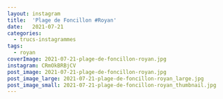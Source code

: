 ```yaml
---
layout: instagram
title:  'Plage de Foncillon #Royan'
date:   2021-07-21
categories: 
  - trucs-instagrammes
tags:
  - royan
coverImage: 2021-07-21-plage-de-foncillon-royan.jpg
instagram: CRmOkBRBjCV
post_image: 2021-07-21-plage-de-foncillon-royan.jpg
post_image_large: 2021-07-21-plage-de-foncillon-royan_large.jpg
post_image_small: 2021-07-21-plage-de-foncillon-royan_thumbnail.jpg
---
```




